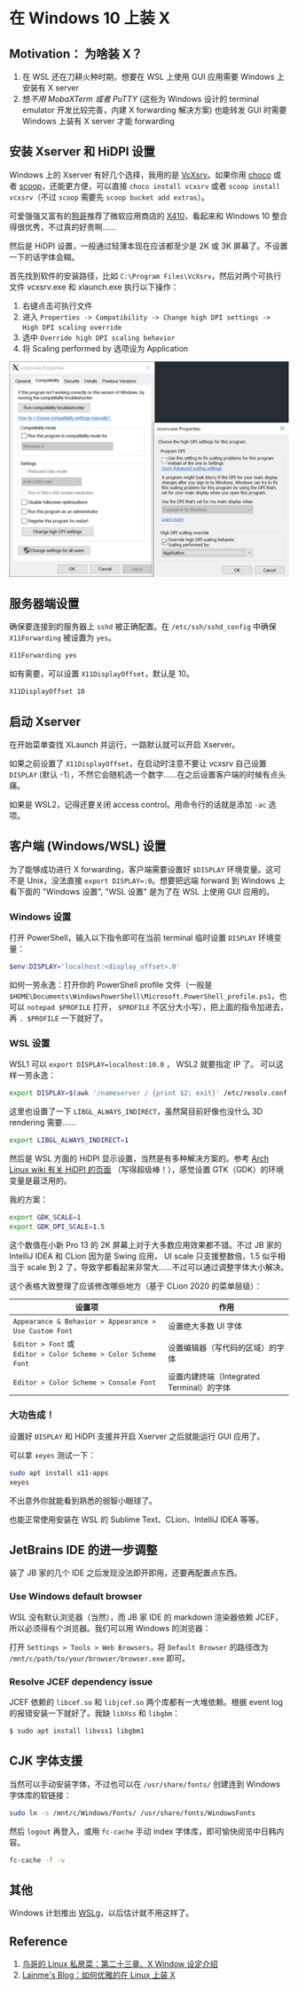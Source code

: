 # 在 Windows 10 上装 X

## Motivation： 为啥装 X？

1. 在 WSL 还在刀耕火种时期，想要在 WSL 上使用 GUI 应用需要 Windows 上安装有 X server
2. 想*不用 MobaXTerm 或者 PuTTY* (这些为 Windows 设计的 terminal emulator 开发比较完善，内建 X forwarding 解决方案) 也能转发 GUI 时需要 Windows 上装有 X server 才能 forwarding

## 安装 Xserver 和 HiDPI 设置

Windows 上的 Xserver 有好几个选择，我用的是 [VcXsrv](https://sourceforge.net/projects/vcxsrv/)。如果你用 [choco](https://chocolatey.org/) 或者 [scoop](https://scoop.sh/)，还能更方便，可以直接 `choco install vcxsrv` 或者 `scoop install vcxsrv`（不过 `scoop` 需要先 `scoop bucket add extras`）。

可爱强强又富有的[狗哥](https://github.com/FluorineDog)推荐了微软应用商店的 [X410](https://x410.dev/)，看起来和 Windows 10 整合得很优秀，不过真的好贵啊……

然后是 HiDPI 设置，一般通过轻薄本现在应该都至少是 2K 或 3K 屏幕了。不设置一下的话字体会糊。

首先找到软件的安装路径，比如 `C:\Program Files\VcXsrv`，然后对两个可执行文件 vcxsrv.exe 和 xlaunch.exe 执行以下操作：

1. 右键点击可执行文件
2. 进入 `Properties -> Compatibility -> Change high DPI settings -> High DPI scaling override`
3. 选中 `Override high DPI scaling behavior`
4. 将 Scaling performed by 选项设为 Application

![vcsrv HiDPI setting](./img/2020-11-11-16-52-53.png)

## 服务器端设置

确保要连接到的服务器上 `sshd` 被正确配置。在 `/etc/ssh/sshd_config` 中确保 `X11Forwarding` 被设置为 `yes`。

```bash
X11Forwarding yes
```

如有需要，可以设置 `X11DisplayOffset`，默认是 10。

```bash
X11DisplayOffset 10
```

## 启动 Xserver

在开始菜单查找 XLaunch 并运行，一路默认就可以开启 Xserver。

如果之前设置了 `X11DisplayOffset`，在启动时注意不要让 vcxsrv 自己设置 `DISPLAY` (默认 -1），不然它会随机选一个数字……在之后设置客户端的时候有点头痛。

如果是 WSL2，记得还要关闭 access control。用命令行的话就是添加 `-ac` 选项。

## 客户端 (Windows/WSL) 设置

为了能够成功进行 X forwarding，客户端需要设置好 `$DISPLAY` 环境变量。这可不是 Unix，没法直接 `export DISPLAY=:0`。想要把远端 forward 到 Windows 上看下面的 "Windows 设置", "WSL 设置" 是为了在 WSL 上使用 GUI 应用的。

### Windows 设置

打开 PowerShell，输入以下指令即可在当前 terminal 临时设置 `DISPLAY` 环境变量：

```powershell
$env:DISPLAY='localhost:<display_offset>.0'
```

如何一劳永逸：打开你的 PowerShell profile 文件（一般是 `$HOME\Documents\WindowsPowerShell\Microsoft.PowerShell_profile.ps1`，也可以 `notepad $PROFILE` 打开， `$PROFILE` 不区分大小写），把上面的指令加进去， 再 `. $PROFILE` 一下就好了。

### WSL 设置

WSL1 可以 `export DISPLAY=localhost:10.0` ， WSL2 就要指定 IP 了。 可以这样一劳永逸：

```bash
export DISPLAY=$(awk '/nameserver / {print $2; exit}' /etc/resolv.conf 2>/dev/null):10.0
```

这里也设置了一下 `LIBGL_ALWAYS_INDIRECT`，虽然窝目前好像也没什么 3D rendering 需要……

```bash
export LIBGL_ALWAYS_INDIRECT=1
```

然后是 WSL 方面的 HiDPI 显示设置，当然是有多种解决方案的。参考 [Arch Linux wiki 有关 HiDPI 的页面](https://wiki.archlinux.org/index.php/HiDPI) （写得超级棒！），感觉设置 GTK（GDK）的环境变量是最泛用的。

我的方案：

```bash
export GDK_SCALE=1
export GDK_DPI_SCALE=1.5
```

这个数值在小新 Pro 13 的 2K 屏幕上对于大多数应用效果都不错。不过 JB 家的 IntelliJ IDEA 和 CLion 因为是 Swing 应用， UI scale 只支援整数倍，1.5 似乎相当于 scale 到 2 了，导致字都看起来非常大……不过可以通过调整字体大小解决。

这个表格大致整理了应该修改哪些地方（基于 CLion 2020 的菜单层级）：

| 设置项 | 作用 |
| --- | --- |
| `Appearance & Behavior > Appearance > Use Custom Font` | 设置绝大多数 UI 字体 |
| `Editor > Font` 或 <br> `Editor > Color Scheme > Color Scheme Font` | 设置编辑器（写代码的区域）的字体|
| `Editor > Color Scheme > Console Font` | 设置内建终端（Integrated Terminal）的字体 |

### 大功告成！

设置好 `DISPLAY` 和 HiDPI 支援并开启 Xserver 之后就能运行 GUI 应用了。

可以拿 `xeyes` 测试一下：

```bash
sudo apt install x11-apps
xeyes
```

不出意外你就能看到熟悉的弱智小眼球了。

也能正常使用安装在 WSL 的 Sublime Text、CLion、IntelliJ IDEA 等等。

## JetBrains IDE 的进一步调整

装了 JB 家的几个 IDE 之后发现没法即开即用，还要再配置点东西。

### Use Windows default browser

WSL 没有默认浏览器（当然），而 JB 家 IDE 的 markdown 渲染器依赖 JCEF，所以必须得有个浏览器。我们可以用 Windows 的浏览器：

打开 `Settings > Tools > Web Browsers`，将 `Default Browser` 的路径改为 `/mnt/c/path/to/your/browser/browser.exe` 即可。

### Resolve JCEF dependency issue

JCEF 依赖的 `libcef.so` 和 `libjcef.so` 两个库都有一大堆依赖。根据 event log 的报错安装一下就好了。我缺 `libXss` 和 `libgbm`：

```bash
$ sudo apt install libxss1 libgbm1
```

## CJK 字体支援

当然可以手动安装字体，不过也可以在 `/usr/share/fonts/` 创建连到 Windows 字体库的软链接：

```bash
sudo ln -s /mnt/c/Windows/Fonts/ /usr/share/fonts/WindowsFonts
```

然后 `logout` 再登入，或用 `fc-cache` 手动 index 字体库，即可愉快阅览中日韩内容。

```bash
fc-cache -f -v
```

## 其他

Windows 计划推出 [WSLg](https://github.com/microsoft/wslg)，以后估计就不用这样了。

## Reference

1. [鸟哥的 Linux 私房菜：第二十三章、X Window 设定介绍](https://linux.vbird.org/linux_basic/centos7/0590xwindow.php)
2. [Lainme's Blog：如何优雅的在 Linux 上装 X](https://www.lainme.com/doku.php/blog/2018/07/%E5%A6%82%E4%BD%95%E4%BC%98%E9%9B%85%E7%9A%84%E5%9C%A8windows_10%E4%B8%8A%E8%A3%85x)
